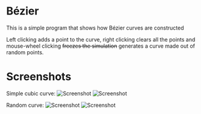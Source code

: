 # Bézier
This is a simple program that shows how Bézier curves are constructed

Left clicking adds a point to the curve, right clicking clears all the points and mouse-wheel clicking ~~freezes the simulation~~ generates a curve made out of random points.

# Screenshots

Simple cubic curve:
![Screenshot](https://raw.githubusercontent.com/xBobZx/Bezier/master/images/generating1.png)
![Screenshot](https://raw.githubusercontent.com/xBobZx/Bezier/master/images/generated1.png)

Random curve:
![Screenshot](https://raw.githubusercontent.com/xBobZx/Bezier/master/images/generating2.png)
![Screenshot](https://raw.githubusercontent.com/xBobZx/Bezier/master/images/generated2.png)